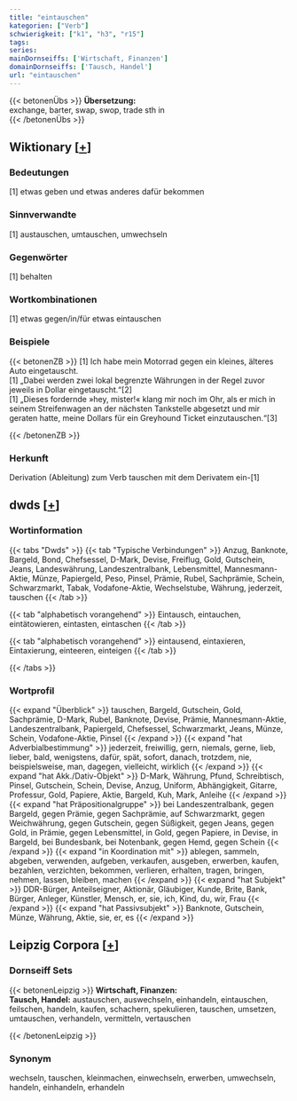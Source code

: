 ```yaml
---
title: "eintauschen"
kategorien: ["Verb"]
schwierigkeit: ["k1", "h3", "r15"]
tags:
series:
mainDornseiffs: ['Wirtschaft, Finanzen']
domainDornseiffs: ['Tausch, Handel']
url: "eintauschen"
---
```


{{< betonenÜbs >}}
**Übersetzung:**  
exchange, barter, swap, swop, trade sth in  
{{< /betonenÜbs >}}

## Wiktionary [[+](https://de.wiktionary.org/wiki/eintauschen)]

### Bedeutungen
[1] etwas geben und etwas anderes dafür bekommen  

### Sinnverwandte
[1] austauschen, umtauschen, umwechseln  

### Gegenwörter
[1] behalten  

### Wortkombinationen
[1] etwas gegen/in/für etwas eintauschen  

### Beispiele
{{< betonenZB >}}
[1] Ich habe mein Motorrad gegen ein kleines, älteres Auto eingetauscht.  
[1] „Dabei werden zwei lokal begrenzte Währungen in der Regel zuvor jeweils in Dollar eingetauscht.“[2]  
[1] „Dieses fordernde »hey, mister!« klang mir noch im Ohr, als er mich in seinem Streifenwagen an der nächsten Tankstelle abgesetzt und mir geraten hatte, meine Dollars für ein Greyhound Ticket einzutauschen.“[3]  

{{< /betonenZB >}}
### Herkunft
Derivation (Ableitung) zum Verb tauschen mit dem Derivatem ein-[1]  



## dwds [[+](https://www.dwds.de/wb/eintauschen)]

### Wortinformation
{{< tabs "Dwds" >}}
{{< tab "Typische Verbindungen" >}}
Anzug, Banknote, Bargeld, Bond, Chefsessel, D-Mark, Devise, Freiflug, Gold, Gutschein, Jeans, Landeswährung, Landeszentralbank, Lebensmittel, Mannesmann-Aktie, Münze, Papiergeld, Peso, Pinsel, Prämie, Rubel, Sachprämie, Schein, Schwarzmarkt, Tabak, Vodafone-Aktie, Wechselstube, Währung, jederzeit, tauschen
{{< /tab >}}

{{< tab "alphabetisch vorangehend" >}}
Eintausch, eintauchen, eintätowieren, eintasten, eintaschen
{{< /tab >}}

{{< tab "alphabetisch vorangehend" >}}
eintausend, eintaxieren, Eintaxierung, einteeren, einteigen
{{< /tab >}}

{{< /tabs >}}

### Wortprofil
{{< expand "Überblick" >}} tauschen, Bargeld, Gutschein, Gold, Sachprämie, D-Mark, Rubel, Banknote, Devise, Prämie, Mannesmann-Aktie, Landeszentralbank, Papiergeld, Chefsessel, Schwarzmarkt, Jeans, Münze, Schein, Vodafone-Aktie, Pinsel {{< /expand >}}
{{< expand "hat Adverbialbestimmung" >}} jederzeit, freiwillig, gern, niemals, gerne, lieb, lieber, bald, wenigstens, dafür, spät, sofort, danach, trotzdem, nie, beispielsweise, man, dagegen, vielleicht, wirklich {{< /expand >}}
{{< expand "hat Akk./Dativ-Objekt" >}} D-Mark, Währung, Pfund, Schreibtisch, Pinsel, Gutschein, Schein, Devise, Anzug, Uniform, Abhängigkeit, Gitarre, Professur, Gold, Papiere, Aktie, Bargeld, Kuh, Mark, Anleihe {{< /expand >}}
{{< expand "hat Präpositionalgruppe" >}} bei Landeszentralbank, gegen Bargeld, gegen Prämie, gegen Sachprämie, auf Schwarzmarkt, gegen Weichwährung, gegen Gutschein, gegen Süßigkeit, gegen Jeans, gegen Gold, in Prämie, gegen Lebensmittel, in Gold, gegen Papiere, in Devise, in Bargeld, bei Bundesbank, bei Notenbank, gegen Hemd, gegen Schein {{< /expand >}}
{{< expand "in Koordination mit" >}} ablegen, sammeln, abgeben, verwenden, aufgeben, verkaufen, ausgeben, erwerben, kaufen, bezahlen, verzichten, bekommen, verlieren, erhalten, tragen, bringen, nehmen, lassen, bleiben, machen {{< /expand >}}
{{< expand "hat Subjekt" >}} DDR-Bürger, Anteilseigner, Aktionär, Gläubiger, Kunde, Brite, Bank, Bürger, Anleger, Künstler, Mensch, er, sie, ich, Kind, du, wir, Frau {{< /expand >}}
{{< expand "hat Passivsubjekt" >}} Banknote, Gutschein, Münze, Währung, Aktie, sie, er, es {{< /expand >}}

## Leipzig Corpora [[+](https://corpora.uni-leipzig.de/en/res?word=eintauschen&corpusId=deu_newscrawl-public_2018)]

### Dornseiff Sets
{{< betonenLeipzig >}}
**Wirtschaft, Finanzen:**  
**Tausch, Handel:** austauschen, auswechseln, einhandeln, eintauschen, feilschen, handeln, kaufen, schachern, spekulieren, tauschen, umsetzen, umtauschen, verhandeln, vermitteln, vertauschen  

{{< /betonenLeipzig >}}

### Synonym
wechseln, tauschen, kleinmachen, einwechseln, erwerben, umwechseln, handeln, einhandeln, erhandeln


